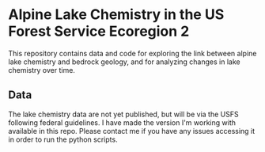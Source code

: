 # Alpine Lake Chemistry in the US Forest Service Ecoregion 2
This repository contains data and code for exploring the link between alpine lake chemistry and bedrock geology, and for analyzing changes in lake chemistry over time.

## Data
The lake chemistry data are not yet published, but will be via the USFS following federal guidelines. I have made the version I'm working with available in this repo. Please contact me if you have any issues accessing it in order to run the python scripts.
